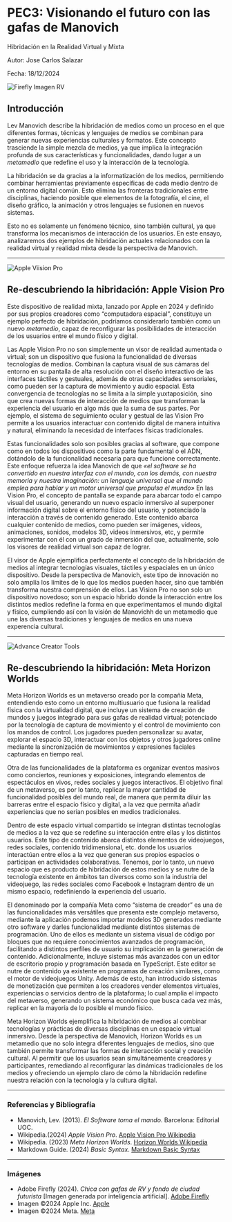 # PEC3: Visionando el futuro con las gafas de Manovich 

Hibridación en la Realidad Virtual y Mixta


Autor: Jose Carlos Salazar


Fecha: 18/12/2024



![Firefly Imagen RV](https://github.com/user-attachments/assets/16ade142-e337-47b1-8b3e-c88aed1bb3a7)



## Introducción



Lev Manovich describe la hibridación de medios como un proceso en el que diferentes formas, técnicas y lenguajes de medios se combinan para generar nuevas experiencias culturales y formatos. Este concepto trasciende la simple mezcla de medios, ya que implica la integración profunda de sus características y funcionalidades, dando lugar a un *metamedio* que redefine el uso y la interacción de la tecnología.

La hibridación se da gracias a la informatización de los medios, permitiendo combinar herramientas previamente específicas de cada medio dentro de un entorno digital común. Esto elimina las fronteras tradicionales entre disciplinas, haciendo posible que elementos de la fotografía, el cine, el diseño gráfico, la animación y otros lenguajes se fusionen en nuevos sistemas.

Esto no es solamente un fenómeno técnico, sino también cultural, ya que transforma los mecanismos de interacción de los usuarios.
En este ensayo, analizaremos dos ejemplos de hibridación actuales relacionados con la realidad virtual y realidad mixta desde la perspectiva de Manovich.

---

![Apple Viision Pro](https://github.com/user-attachments/assets/e0d5ac13-1162-45e3-b145-bd7c42af8ef5)



## Re-descubriendo la hibridación: Apple Vision Pro



Este dispositivo de realidad mixta, lanzado por Apple en 2024 y definido por sus propios creadores como “computadora espacial”, constituye un ejemplo perfecto de hibridación, podríamos considerarlo también como un nuevo *metamedio*, capaz de reconfigurar las posibilidades de interacción de los usuarios entre el mundo físico y digital.

Las Apple Vision Pro no son simplemente un visor de realidad aumentada o virtual; son un dispositivo que fusiona la funcionalidad de diversas tecnologías de medios. Combinan la captura visual de sus cámaras del entorno en su pantalla de alta resolución con el diseño interactivo de las interfaces táctiles y gestuales, además de otras capacidades sensoriales, como pueden ser la captura de movimiento y audio espacial. Esta convergencia de tecnologías no se limita a la simple yuxtaposición, sino que crea nuevas formas de interacción de medios que transforman la experiencia del usuario en algo más que la suma de sus partes. Por ejemplo, el sistema de seguimiento ocular y gestual de las Vision Pro permite a los usuarios interactuar con contenido digital de manera intuitiva y natural, eliminando la necesidad de interfaces físicas tradicionales.

Estas funcionalidades solo son posibles gracias al software, que compone como en todos los dispositivos como la parte fundamental o el ADN, dotándolo de la funcionalidad necesaria para que funcione correctamente. Este enfoque refuerza la idea Manovich de que *«el software se ha convertido en nuestra interfaz con el mundo, con los demás, con nuestra memoria y nuestra imaginación: un lenguaje universal que el mundo emplea para hablar y un motor universal que propulsa el mundo»*
En las Vision Pro, el concepto de pantalla se expande para abarcar todo el campo visual del usuario, generando un nuevo espacio inmersivo al superponer información digital sobre el entorno físico del usuario, y potenciado la interacción a través de contenido generado. Este contenido abarca cualquier contenido de medios, como pueden ser imágenes, videos, animaciones, sonidos, modelos 3D, videos inmersivos, etc, y permite experimentar con él con un grado de inmersión del que, actualmente, solo los visores de realidad virtual son capaz de lograr.

El visor de Apple ejemplifica perfectamente el concepto de la hibridación de medios al integrar tecnologías visuales, táctiles y espaciales en un único dispositivo. Desde la perspectiva de Manovich, este tipo de innovación no solo amplía los límites de lo que los medios pueden hacer, sino que también transforma nuestra comprensión de ellos. Las Vision Pro no son solo un dispositivo novedoso; son un espacio híbrido donde la interacción entre los distintos medios redefine la forma en que experimentamos el mundo digital y físico, cumpliendo así con la visión de Manovichh de un metamedio que une las diversas tradiciones y lenguajes de medios en una nueva experencia cultural.

---

![Advance Creator Tools](https://scontent-mad1-1.xx.fbcdn.net/v/t39.8562-6/467403143_866699268944241_1688871781136867761_n.webp?_nc_cat=107&ccb=1-7&_nc_sid=9a942e&_nc_ohc=pMTcXHHZ7esQ7kNvgFVDzTx&_nc_zt=14&_nc_ht=scontent-mad1-1.xx&_nc_gid=A7OGMIq_OPvtB42XRDmk-lF&oh=00_AYAKdNu97Y1WEpM8kTG8MXFy2_5QT2UyIpKmQGbI6aGxDw&oe=67686C74)



## Re-descubriendo la hibridación: Meta Horizon Worlds



Meta Horizon Worlds es un metaverso creado por la compañía Meta, entendiendo esto como un entorno multiusuario que fusiona la realidad física con la virtualidad digital, que incluye un sistema de creación de mundos y juegos integrado para sus gafas de realidad virtual; potenciado por la tecnología de captura de movimiento y el control de movimiento con los mandos de control. Los jugadores pueden personalizar su avatar, explorar el espacio 3D, interactuar con los objetos y otros jugadores online mediante la sincronización de movimientos y expresiones faciales capturadas en tiempo real.

Otra de las funcionalidades de la plataforma es organizar eventos masivos como conciertos, reuniones y exposiciones, integrando elementos de espectáculos en vivos, redes sociales y juegos interactivos. El objetivo final de un metaverso, es por lo tanto, replicar la mayor cantidad de funcionalidad posibles del mundo real, de manera que permita diluir las barreras entre el espacio físico y digital, a la vez que permita añadir experiencias que no serían posibles en medios tradicionales.

Dentro de este espacio virtual compartido se integran distintas tecnologías de medios a la vez que se redefine su interacción entre ellas y los distintos usuarios. Este tipo de contenido abarca distintos elementos de videojuegos, redes sociales, contenido tridimensional, etc. donde los usuarios interactúan entre ellos a la vez que generan sus propios espacios o participan en actividades colaborativas. Tenemos, por lo tanto, un nuevo espacio que es producto de hibridación de estos medios y se nutre de la tecnología existente en ámbitos tan diversos como son la industria del videojuego, las redes sociales como Facebook e Instagram dentro de un mismo espacio, redefiniendo la experiencia del usuario.

El denominado por la compañía Meta como “sistema de creador” es una de las funcionalidades más versátiles que presenta este complejo metaverso, mediante la aplicación podemos importar modelos 3D generados mediante otro software y darles funcionalidad mediante distintos sistemas de programación. Uno de ellos es mediante un sistema visual de código por bloques que no requiere conocimientos avanzados de programación, facilitando a distintos perfiles de usuario su implicación en la generación de contenido. Adicionalmente, incluye sistemas más avanzados con un editor de escritorio propio y programación basada en TypeScript. Este editor se nutre de contenido ya existente en programas de creación similares, como el motor de videojuegos Unity. Además de esto, han introducido sistemas de monetización que permiten a los creadores vender elementos virtuales, experiencias o servicios dentro de la plataforma; lo cual amplia el impacto del metaverso, generando un sistema económico que busca cada vez más, replicar en la mayoría de lo posible el mundo físico.

Meta Horizon Worlds ejemplifica la hibridación de medios al combinar tecnologías y prácticas de diversas disciplinas en un espacio virtual inmersivo. Desde la perspectiva de Manovich, Horizon Worlds es un metamedio que no solo integra diferentes lenguajes de medios, sino que también permite transformar las formas de interacción social y creación cultural. Al permitir que los usuarios sean simultáneamente creadores y participantes, remediando al reconfigurar las dinámicas tradicionales de los medios y ofreciendo un ejemplo claro de cómo la hibridación redefine nuestra relación con la tecnología y la cultura digital.

---

### Referencias y Bibliografía

* Manovich, Lev. (2013). *El Software toma el mando*. Barcelona: Editorial UOC.
* Wikipedia.(2024) *Apple Vision Pro*. [Apple Vision Pro Wikipedia](https://es.wikipedia.org/wiki/Apple_Vision_Pro)
* Wikipedia. (2023) *Meta Horizon Worlds*. [Horizon Worlds Wikipedia](https://es.wikipedia.org/wiki/Horizon_Worlds)
* Markdown Guide. (2024) *Basic Syntax*. [Markdown Basic Syntax](https://www.markdownguide.org/basic-syntax/)

----

### Imágenes

* Adobe Firefly (2024). *Chica con gafas de RV y fondo de ciudad futurista* [Imagen generada por inteligencia artificial]. [Adobe Firefly](https://firefly.adobe.com/)
* Imagen ©2024 Apple Inc. [Apple](https://www.apple.com/la/newsroom/2023/06/introducing-apple-vision-pro/)
* Imagen ©2024 Meta. [Meta](https://developers.meta.com/horizon-worlds/advanced-tools)
